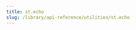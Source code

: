 ```yaml
---
title: st.echo
slug: /library/api-reference/utilities/st.echo
---
```


<Autofunction function="streamlit.echo" />
